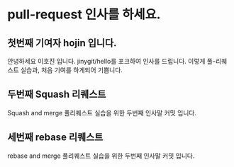 # pull-request 인사를 하세요.
## 첫번째 기여자 hojin 입니다.
안녕하세요 이호진 입니다. jinygit/hello를 포크하여 인사를 드립니다.
이렇게 풀-리퀘스트 실습과, 처음 기여를 하게되어 기쁩니다.
## 두번째 Squash 리퀘스트
Squash and merge 풀리퀘스트 실습을 위한 두번째 인사말 커밋 입니다.
## 세번째 rebase 리퀘스트
rebase and merge 풀리퀘스트 실습을 위한 두번째 인사말 커밋 입니다.